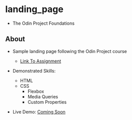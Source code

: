 # landing_page

- The Odin Project Foundations

## About

- Sample landing page following the Odin Project course

  - [Link To Assignment](https://www.theodinproject.com/lessons/foundations-landing-page)

- Demonstrated Skills:

  - HTML
  - CSS
    - Flexbox
    - Media Queries
    - Custom Properties

- Live Demo: [Coming Soon](https://github.com/Cert-Ready/landing_page)
